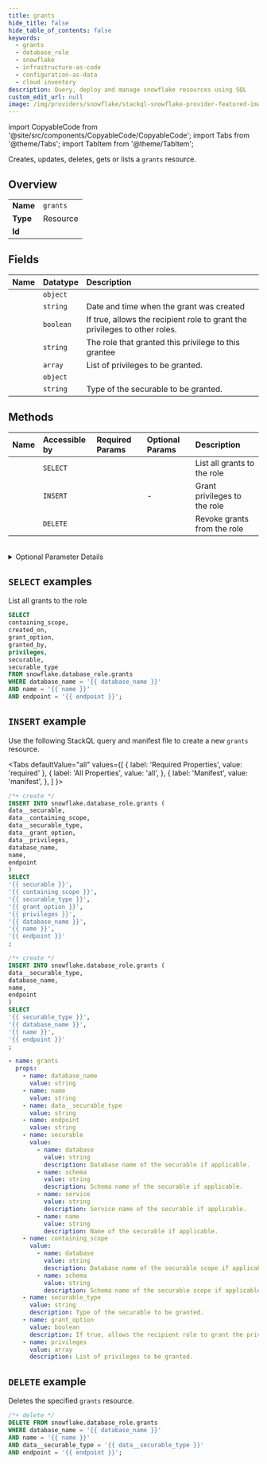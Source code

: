 ```yaml
---
title: grants
hide_title: false
hide_table_of_contents: false
keywords:
  - grants
  - database_role
  - snowflake
  - infrastructure-as-code
  - configuration-as-data
  - cloud inventory
description: Query, deploy and manage snowflake resources using SQL
custom_edit_url: null
image: /img/providers/snowflake/stackql-snowflake-provider-featured-image.png
---
```


import CopyableCode from '@site/src/components/CopyableCode/CopyableCode';
import Tabs from '@theme/Tabs';
import TabItem from '@theme/TabItem';

Creates, updates, deletes, gets or lists a <code>grants</code> resource.

## Overview
<table><tbody>
<tr><td><b>Name</b></td><td><code>grants</code></td></tr>
<tr><td><b>Type</b></td><td>Resource</td></tr>
<tr><td><b>Id</b></td><td><CopyableCode code="snowflake.database_role.grants" /></td></tr>
</tbody></table>

## Fields
| Name | Datatype | Description |
|:-----|:---------|:------------|
| <CopyableCode code="containing_scope" /> | `object` |  |
| <CopyableCode code="created_on" /> | `string` | Date and time when the grant was created |
| <CopyableCode code="grant_option" /> | `boolean` | If true, allows the recipient role to grant the privileges to other roles. |
| <CopyableCode code="granted_by" /> | `string` | The role that granted this privilege to this grantee |
| <CopyableCode code="privileges" /> | `array` | List of privileges to be granted. |
| <CopyableCode code="securable" /> | `object` |  |
| <CopyableCode code="securable_type" /> | `string` | Type of the securable to be granted. |

## Methods
| Name | Accessible by | Required Params | Optional Params | Description |
|:-----|:--------------|:----------------|:----------------|:------------|
| <CopyableCode code="list_grants" /> | `SELECT` | <CopyableCode code="database_name, name, endpoint" /> | <CopyableCode code="showLimit" /> | List all grants to the role |
| <CopyableCode code="grant_privileges" /> | `INSERT` | <CopyableCode code="database_name, name, data__securable_type, endpoint" /> | - | Grant privileges to the role |
| <CopyableCode code="revoke_grants" /> | `DELETE` | <CopyableCode code="database_name, name, data__securable_type, endpoint" /> | <CopyableCode code="mode" /> | Revoke grants from the role |

<br />


<details>
<summary>Optional Parameter Details</summary>

| Name | Description | Type | Default |
|------|-------------|------|---------|
| <CopyableCode code="mode" /> | Query parameter determines whether the revoke operation succeeds or fails for the privileges, based on the whether the privileges had been re-granted to another role. - restrict: If the privilege being revoked has been re-granted to another role, the REVOKE command fails. - cascade: If the privilege being revoked has been re-granted, the REVOKE command recursively revokes these dependent grants. If the same privilege on an object has been granted to the target role by a different grantor (parallel grant), that grant is not affected and the target role retains the privilege. | `string` | `-` |
| <CopyableCode code="showLimit" /> | Query parameter to limit the maximum number of rows returned by a command. | `integer` | `-` |

</details>

## `SELECT` examples

List all grants to the role


```sql
SELECT
containing_scope,
created_on,
grant_option,
granted_by,
privileges,
securable,
securable_type
FROM snowflake.database_role.grants
WHERE database_name = '{{ database_name }}'
AND name = '{{ name }}'
AND endpoint = '{{ endpoint }}';
```
## `INSERT` example

Use the following StackQL query and manifest file to create a new <code>grants</code> resource.

<Tabs
    defaultValue="all"
    values={[
        { label: 'Required Properties', value: 'required' },
        { label: 'All Properties', value: 'all', },
        { label: 'Manifest', value: 'manifest', },
    ]
}>
<TabItem value="all">

```sql
/*+ create */
INSERT INTO snowflake.database_role.grants (
data__securable,
data__containing_scope,
data__securable_type,
data__grant_option,
data__privileges,
database_name,
name,
endpoint
)
SELECT 
'{{ securable }}',
'{{ containing_scope }}',
'{{ securable_type }}',
'{{ grant_option }}',
'{{ privileges }}',
'{{ database_name }}',
'{{ name }}',
'{{ endpoint }}'
;
```
</TabItem>

<TabItem value="required">

```sql
/*+ create */
INSERT INTO snowflake.database_role.grants (
data__securable_type,
database_name,
name,
endpoint
)
SELECT 
'{{ securable_type }}',
'{{ database_name }}',
'{{ name }}',
'{{ endpoint }}'
;
```
</TabItem>

<TabItem value="manifest">

```yaml
- name: grants
  props:
    - name: database_name
      value: string
    - name: name
      value: string
    - name: data__securable_type
      value: string
    - name: endpoint
      value: string
    - name: securable
      value:
        - name: database
          value: string
          description: Database name of the securable if applicable.
        - name: schema
          value: string
          description: Schema name of the securable if applicable.
        - name: service
          value: string
          description: Service name of the securable if applicable.
        - name: name
          value: string
          description: Name of the securable if applicable.
    - name: containing_scope
      value:
        - name: database
          value: string
          description: Database name of the securable scope if applicable.
        - name: schema
          value: string
          description: Schema name of the securable scope if applicable.
    - name: securable_type
      value: string
      description: Type of the securable to be granted.
    - name: grant_option
      value: boolean
      description: If true, allows the recipient role to grant the privileges to other roles.
    - name: privileges
      value: array
      description: List of privileges to be granted.

```
</TabItem>
</Tabs>

## `DELETE` example

Deletes the specified <code>grants</code> resource.

```sql
/*+ delete */
DELETE FROM snowflake.database_role.grants
WHERE database_name = '{{ database_name }}'
AND name = '{{ name }}'
AND data__securable_type = '{{ data__securable_type }}'
AND endpoint = '{{ endpoint }}';
```

